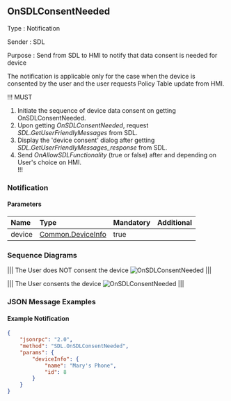 ## OnSDLConsentNeeded
Type
: Notification

Sender
: SDL

Purpose
: Send from SDL to HMI to notify that data consent is needed for device

The notification is applicable only for the case when the device is consented by the user and the user requests Policy Table update from HMI.

!!! MUST   
1) Initiate the sequence of device data consent on getting OnSDLConsentNeeded.   
2) Upon getting _OnSDLConsentNeeded_, request _SDL.GetUserFriendlyMessages_ from SDL.   
3) Display the 'device consent' dialog after getting _SDL.GetUserFriendlyMessages_response_ from SDL.   
4) Send _OnAllowSDLFunctionality_ (true or false) after and depending on User's choice on HMI.   
!!!

### Notification

#### Parameters

|Name|Type|Mandatory|Additional|
|:---|:---|:--------|:---------|
|device|[Common.DeviceInfo](../../common/structs/#deviceinfo)|true||

### Sequence Diagrams

|||
The User does NOT consent the device
![OnSDLConsentNeeded](./assets/User_does_not_consent_the_device1.png)
|||

|||
The User consents the device
![OnSDLConsentNeeded](./assets/User_consents_the_device2.png)
|||

### JSON Message Examples

#### Example Notification
```json
{
	"jsonrpc": "2.0",
	"method": "SDL.OnSDLConsentNeeded",
	"params": {
		"deviceInfo": {
			"name": "Mary's Phone",
			"id": 8
		}
	}
}
```
